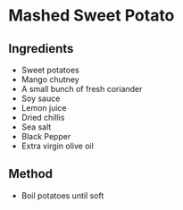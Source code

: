 # Mashed Sweet Potato

## Ingredients

  * Sweet potatoes
  * Mango chutney
  * A small bunch of fresh coriander
  * Soy sauce
  * Lemon juice
  * Dried chillis
  * Sea salt
  * Black Pepper
  * Extra virgin olive oil
  
## Method

  * Boil potatoes until soft
  
